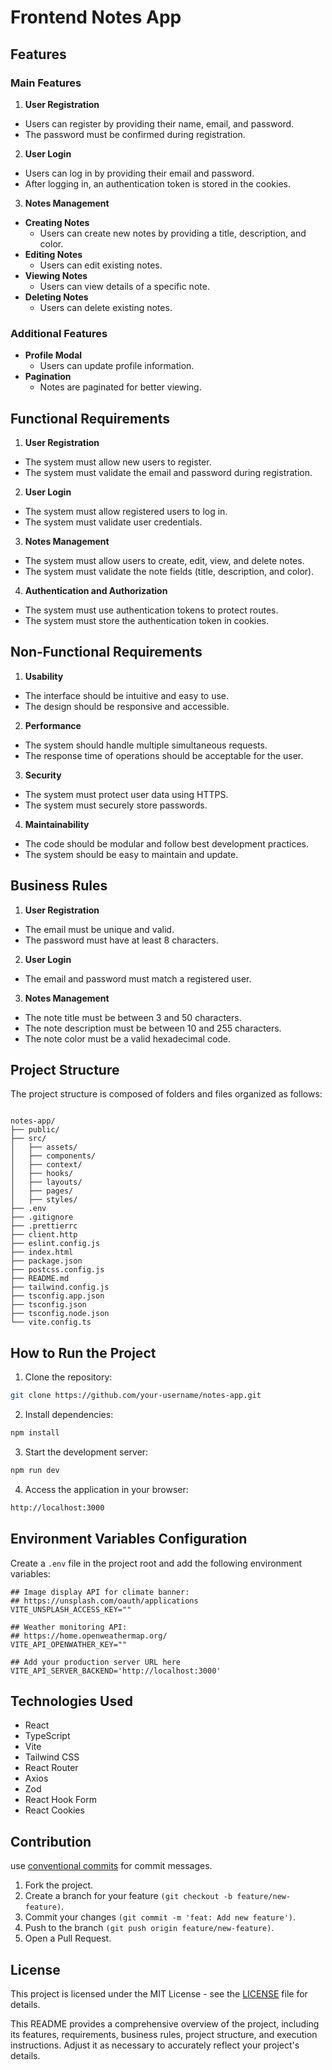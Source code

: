 # Frontend Notes App

## Features

### Main Features

1. **User Registration**

- Users can register by providing their name, email, and password.
- The password must be confirmed during registration.

2. **User Login**

- Users can log in by providing their email and password.
- After logging in, an authentication token is stored in the cookies.

3. **Notes Management**

- **Creating Notes**
  - Users can create new notes by providing a title, description, and color.
- **Editing Notes**
  - Users can edit existing notes.
- **Viewing Notes**
  - Users can view details of a specific note.
- **Deleting Notes**
  - Users can delete existing notes.

### Additional Features

- **Profile Modal**
  - Users can update profile information.
- **Pagination**
  - Notes are paginated for better viewing.

## Functional Requirements

1. **User Registration**

- The system must allow new users to register.
- The system must validate the email and password during registration.

2. **User Login**

- The system must allow registered users to log in.
- The system must validate user credentials.

3. **Notes Management**

- The system must allow users to create, edit, view, and delete notes.
- The system must validate the note fields (title, description, and color).

4. **Authentication and Authorization**

- The system must use authentication tokens to protect routes.
- The system must store the authentication token in cookies.

## Non-Functional Requirements

1. **Usability**

- The interface should be intuitive and easy to use.
- The design should be responsive and accessible.

2. **Performance**

- The system should handle multiple simultaneous requests.
- The response time of operations should be acceptable for the user.

3. **Security**

- The system must protect user data using HTTPS.
- The system must securely store passwords.

4. **Maintainability**

- The code should be modular and follow best development practices.
- The system should be easy to maintain and update.

## Business Rules

1. **User Registration**

- The email must be unique and valid.
- The password must have at least 8 characters.

2. **User Login**

- The email and password must match a registered user.

3. **Notes Management**

- The note title must be between 3 and 50 characters.
- The note description must be between 10 and 255 characters.
- The note color must be a valid hexadecimal code.

## Project Structure

The project structure is composed of folders and files organized as follows:

```

notes-app/
├── public/
├── src/
│   ├── assets/
│   ├── components/
│   ├── context/
│   ├── hooks/
│   ├── layouts/
│   ├── pages/
│   ├── styles/
├── .env
├── .gitignore
├── .prettierrc
├── client.http
├── eslint.config.js
├── index.html
├── package.json
├── postcss.config.js
├── README.md
├── tailwind.config.js
├── tsconfig.app.json
├── tsconfig.json
├── tsconfig.node.json
└── vite.config.ts

```

## How to Run the Project

1. Clone the repository:

```sh
git clone https://github.com/your-username/notes-app.git
```

2. Install dependencies:

```sh
npm install
```

3. Start the development server:

```sh
npm run dev
```

4. Access the application in your browser:

```sh
http://localhost:3000
```

## Environment Variables Configuration

Create a `.env` file in the project root and add the following environment variables:

```env
## Image display API for climate banner:
## https://unsplash.com/oauth/applications
VITE_UNSPLASH_ACCESS_KEY=""

## Weather monitoring API:
## https://home.openweathermap.org/
VITE_API_OPENWATHER_KEY=""

## Add your production server URL here
VITE_API_SERVER_BACKEND='http://localhost:3000'

```

## Technologies Used

- React
- TypeScript
- Vite
- Tailwind CSS
- React Router
- Axios
- Zod
- React Hook Form
- React Cookies

## Contribution

use [conventional commits](https://www.conventionalcommits.org/en/v1.0.0/) for commit messages.

1. Fork the project.
2. Create a branch for your feature `(git checkout -b feature/new-feature)`.
3. Commit your changes `(git commit -m 'feat: Add new feature')`.
4. Push to the branch `(git push origin feature/new-feature)`.
5. Open a Pull Request.

## License

This project is licensed under the MIT License - see the [LICENSE](LICENSE) file for details.

This README provides a comprehensive overview of the project, including its features, requirements, business rules, project structure, and execution instructions. Adjust it as necessary to accurately reflect your project's details.
